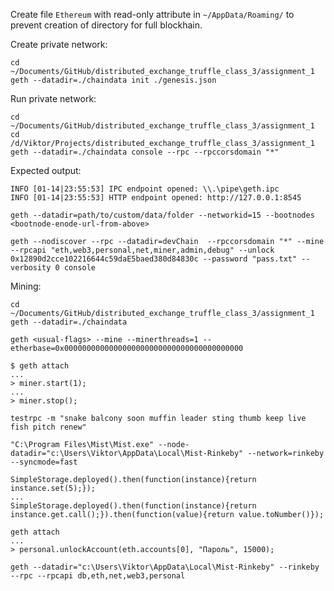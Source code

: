 Create file `Ethereum` with read-only attribute in `~/AppData/Roaming/` to prevent creation of directory for full blockhain.

Create private network:
```
cd ~/Documents/GitHub/distributed_exchange_truffle_class_3/assignment_1
geth --datadir=./chaindata init ./genesis.json
```

Run private network:
```
cd ~/Documents/GitHub/distributed_exchange_truffle_class_3/assignment_1
cd /d/Viktor/Projects/distributed_exchange_truffle_class_3/assignment_1
geth --datadir=./chaindata console --rpc --rpccorsdomain "*"
```

Expected output:
```
INFO [01-14|23:55:53] IPC endpoint opened: \\.\pipe\geth.ipc
INFO [01-14|23:55:53] HTTP endpoint opened: http://127.0.0.1:8545
```

```
geth --datadir=path/to/custom/data/folder --networkid=15 --bootnodes <bootnode-enode-url-from-above>
```

```
geth --nodiscover --rpc --datadir=devChain  --rpccorsdomain "*" --mine --rpcapi "eth,web3,personal,net,miner,admin,debug" --unlock 0x12890d2cce102216644c59daE5baed380d84830c --password "pass.txt" --verbosity 0 console
```

Mining:
```
cd ~/Documents/GitHub/distributed_exchange_truffle_class_3/assignment_1
geth --datadir=./chaindata
```

```
geth <usual-flags> --mine --minerthreads=1 --etherbase=0x0000000000000000000000000000000000000000
```

```
$ geth attach
...
> miner.start(1);
...
> miner.stop();
```

```
testrpc -m "snake balcony soon muffin leader sting thumb keep live fish pitch renew"
```

```
"C:\Program Files\Mist\Mist.exe" --node-datadir="c:\Users\Viktor\AppData\Local\Mist-Rinkeby" --network=rinkeby --syncmode=fast
```

```
SimpleStorage.deployed().then(function(instance){return instance.set(5);});
...
SimpleStorage.deployed().then(function(instance){return instance.get.call();}).then(function(value){return value.toNumber()});
```

```
geth attach
...
> personal.unlockAccount(eth.accounts[0], "Пароль", 15000);
```

```
geth --datadir="c:\Users\Viktor\AppData\Local\Mist-Rinkeby" --rinkeby --rpc --rpcapi db,eth,net,web3,personal
```
